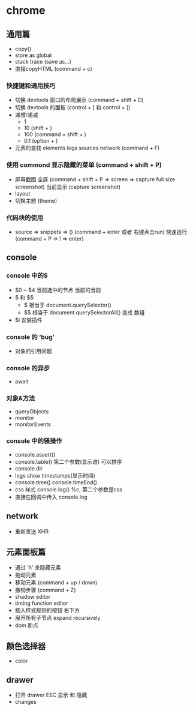 # chrome

## 通用篇

* copy()
* store as global
* stack trace (save as...)
* 直接copyHTML (command + c)
  
### 快捷键和通用技巧

* 切换 devtools 窗口的布局展示 (command + shift + D)
* 切换 devtools 的面板 (control + [ 和 control + ])
* 递增/递减
  * 1
  * 10 (shift + )
  * 100 (command + shift + )
  * 0.1 (option + )
* 元素的查找 elements logs sources network (command + F)

### 使用 commond 显示隐藏的菜单 (command + shift + P)

* 屏幕截图 全屏 (command + shift + P => screen => capture full size screenshot) 当前显示 (capture screenshot)
* layout
* 切换主题 (theme)
  
### 代码块的使用

* source => snippets => () (command + enter 或者 右键点击run) 快速运行 (command + P => ! => enter)

## console

### console 中的$

* $0 ~ $4 当前选中的节点 当前的当前
* $ 和 $$
  * $ 相当于 document.querySelector()
  * $$ 相当于 document.querySelectorAll() 变成 数组
* $i 安装插件

### console 的 ‘bug’

* 对象的引用问题

### console 的异步

* await

### 对象&方法

* queryObjects
* monitor
* monitorEvents

### console 中的骚操作

* console.assert()
* console.table() 第二个参数(显示谁) 可以排序
* console.dir
* logs show timestamps(显示时间)
* console.time() console.timeEnd()
* css 样式 console.log() %c, 第二个参数是css
* 直接在回调中传入 console.log

## network

* 重新发送 XHR

## 元素面板篇

* 通过 ‘h' 来隐藏元素
* 拖动元素
* 移动元素 (command + up / down)
* 撤销步骤 (command + Z)
* shadow editor
* timing function editor
* 插入样式规则的按钮 右下方
* 展开所有子节点 expand recursively
* dom 断点

## 颜色选择器

* color

## drawer

* 打开 drawer ESC 显示 和 隐藏
* changes
